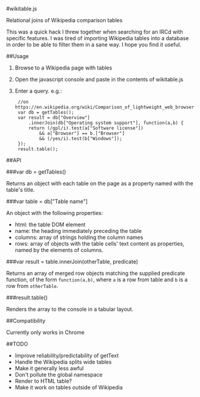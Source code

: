 #wikitable.js

Relational joins of Wikipedia comparison tables

This was a quick hack I threw together when searching for an IRCd with specific
features. I was tired of importing Wikipedia tables into a database in order to
be able to filter them in a sane way. I hope you find it useful.

##Usage

1. Browse to a Wikipedia page with tables
2. Open the javascript console and paste in the contents of wikitable.js
3. Enter a query. e.g.:

		//on https://en.wikipedia.org/wiki/Comparison_of_lightweight_web_browsers
		var db = getTables();
		var result = db["Overview"]
			.innerJoin(db["Operating system support"], function(a,b) {
			return (/gpl/i).test(a["Software license"])
				&& a["Browser"] == b.["Browser"]
				&& (/yes/i).test(b["Windows"]);
		});
		result.table();

##API

###var db = getTables()

Returns an object with each table on the page as a property named with the table's title.

###var table = db["Table name"]

An object with the following properties:

- html: the table DOM element
- name: the heading immediately preceding the table
- columns: array of strings holding the column names
- rows: array of objects with the table cells' text content as properties, named by the elements of columns.

###var result = table.innerJoin(otherTable, predicate)

Returns an array of merged row objects matching the supplied predicate function, of the form `function(a,b)`, where `a` is a row from table and `b` is a row from `otherTable`.

###result.table()

Renders the array to the console in a tabular layout.

##Compatibility

Currently only works in Chrome

##TODO

* Improve reliability/predictability of getText
* Handle the Wikipedia splits wide tables
* Make it generally less awful
* Don't pollute the global namespace
* Render to HTML table?
* Make it work on tables outside of Wikipedia
